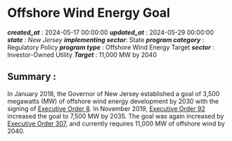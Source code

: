 # Offshore Wind Energy Goal 
 ***created_at*** : 2024-05-17 00:00:00 
 ***updated_at*** : 2024-05-29 00:00:00 
 ***state** : New Jersey 
 **implementing sector***: State 
 ***program category*** : Regulatory Policy 
 ***program type*** : Offshore Wind Energy Target 
 ***sector*** : Investor-Owned Utility 
 ***Target*** : 11,000 MW by 2040

 
 ## Summary : 
 In January 2018, the Governor of New Jersey established a goal of 3,500
megawatts (MW) of offshore wind energy development by 2030 with the signing of
[Executive Order 8](https://www.nj.gov/infobank/eo/056murphy/pdf/EO-8.pdf). In
November 2019, [Executive Order
92](https://www.nj.gov/infobank/eo/056murphy/pdf/EO-92.pdf) increased the goal
to 7,500 MW by 2035. The goal was again increased by [Executive Order
307](https://nj.gov/infobank/eo/056murphy/pdf/EO-307.pdf), and currently
requires 11,000 MW of offshore wind by 2040.

 
 
